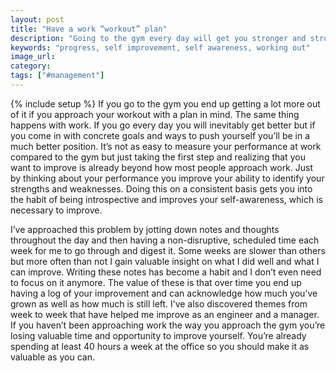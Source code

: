 ```yaml
---
layout: post
title: "Have a work “workout” plan"
description: "Going to the gym every day will get you stronger and stronger but having a workout plan will make it even better. Now apply that philosophy to work where we spend more than 8 hours a day."
keywords: "progress, self improvement, self awareness, working out"
image_url:
category:
tags: ["#management"]
---
```

{% include setup %}
If you go to the gym you end up getting a lot more out of it if you approach your workout with a plan in mind. The same thing happens with work. If you go every day you will inevitably get better but if you come in with concrete goals and ways to push yourself you’ll be in a much better position. It’s not as easy to measure your performance at work compared to the gym but just taking the first step and realizing that you want to improve is already beyond how most people approach work. Just by thinking about your performance you improve your ability to identify your strengths and weaknesses. Doing this on a consistent basis gets you into the habit of being introspective and improves your self-awareness, which is necessary to improve.

I’ve approached this problem by jotting down notes and thoughts throughout the day and then having a non-disruptive, scheduled time each week for me to go through and digest it. Some weeks are slower than others but more often than not I gain valuable insight on what I did well and what I can improve. Writing these notes has become a habit and I don’t even need to focus on it anymore. The value of these is that over time you end up having a log of your improvement and can acknowledge how much you’ve grown as well as how much is still left. I’ve also discovered themes from week to week that have helped me improve as an engineer and a manager. If you haven’t been approaching work the way you approach the gym you’re losing valuable time and opportunity to improve yourself. You’re already spending at least 40 hours a week at the office so you should make it as valuable as you can.
